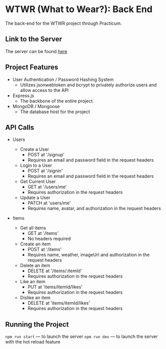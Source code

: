 # WTWR (What to Wear?): Back End
The back-end for the WTWR project through Practicum.

## Link to the Server
The server can be found [here](https://api.graydonwasil.students.nomoredomainssbs.ru/)

## Project Features
* User Authentication / Password Hashing System
  - Utilizes jsonwebtoken and bcrypt to privately authorize users and allow access to the API
* Express.js
  - The backbone of the entire project.
* MongoDB / Mongoose
  - The database host for the project

## API Calls
* Users
  - Create a User
    * POST at '/signup'
    * Requires an email and password field in the request headers
  - Login to a User
    * POST at '/signin'
    * Requires an email and password field in the request headers
  - Get Current User
    * GET at '/users/me'
    * Requires authorization in the request headers
  - Update a User
    * PATCH at 'users/me'
    * Requires name, avatar, and authorization in the request headers

* Items
  - Get all items
    * GET at '/items'
    * No headers required
  - Create an item
    * POST at '/items'
    * Requires name, weather, imageUrl and authorization in the request headers
  - Delete an item
    * DELETE at '/items/:itemId'
    * Requires authorization in the request headers
  - Like an item
    * PUT at 'items/itemId/likes'
    * Requires authorization in the request headers
  - Dislike an item
    * DELETE at 'items/itemId/likes'
    * Requires authorization in the request headers


## Running the Project
`npm run start` — to launch the server 
`npm run dev` — to launch the server with the hot reload feature
